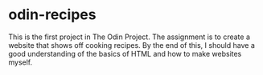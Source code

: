 # odin-recipes
This is the first project in The Odin Project. The assignment is to create a website that shows off cooking recipes. By the end of this, I should have a good understanding of the basics of HTML and how to make websites myself.

